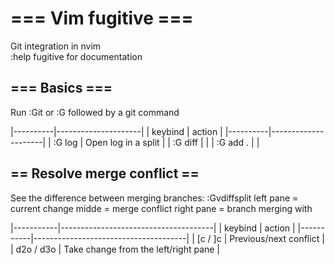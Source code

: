 # === Vim fugitive ===

Git integration in nvim  
:help fugitive for documentation

## === Basics ===

Run :Git or :G followed by a git command

|----------|---------------------|
| keybind  | action              |
|----------|---------------------|
| :G log   | Open log in a split |
| :G diff  |                     |
| :G add . |                     |


## == Resolve merge conflict ==

See the difference between merging branches:
    :Gvdiffsplit
    left pane = current change 
    midde = merge conflict
    right pane = branch merging with 

|-----------|--------------------------------------|
| keybind   | action                               |
|-----------|--------------------------------------|
| [c / ]c   | Previous/next conflict               |
| d2o / d3o | Take change from the left/right pane |

